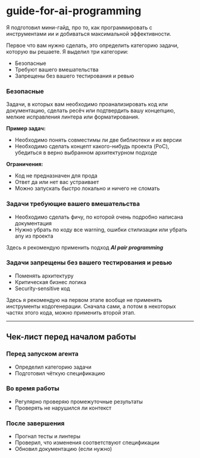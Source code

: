 # guide-for-ai-programming
Я подготовил мини-гайд, про то, как программировать с инструментами ии и добиваться максимальной эффективности.

Первое что вам нужно сделать, это определить категорию задачи, которую вы решаете. Я выделил три категории:

- Безопасные
- Требуют вашего вмешательства
- Запрещены без вашего тестирования и ревью

### Безопасные

Задачи, в которых вам необходимо проанализировать код или документацию, сделать ресёч или подтвердить вашу концепцию, мелкие исправления линтера или форматирования.

**Пример задач:**
- Необходимо понять совместимы ли две библиотеки и их версии
- Необходимо сделать концепт какого-нибудь проекта (PoC), убедиться в верно выбранном архитектурном подходе

**Ограничения:**
- Код не предназначен для прода
- Ответ да или нет вас устраивает
- Можно запускать быстро локально и ничего не сломать

### Задачи требующие вашего вмешательства

- Необходимо сделать фичу, по которой очень подробно написана документация
- Нужно убрать по коду все warning, ошибки стилизации или убрать any из проекта

Здесь я рекомендую применить подход ***AI pair programming***

### Задачи запрещены без вашего тестирования и ревью

- Поменять архитектуру
- Критическая бизнес логика
- Security-sensitive код

Здесь я рекомендую на первом этапе вообще не применять инструменты кодогенерации. Сначала сами, а потом в некоторых частях этого кода, можно применить второй этап.

---

## Чек-лист перед началом работы

### Перед запуском агента
- Определил категорию задачи
- Подготовил чёткую спецификацию

### Во время работы
- Регулярно проверяю промежуточные результаты
- Проверять не нарушился ли контекст

### После завершения
- Прогнал тесты и линтеры
- Проверил, что изменения соответствуют спецификации
- Обновил документацию (если нужно)
